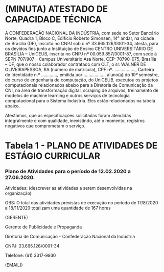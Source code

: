 (MINUTA) ATESTADO DE CAPACIDADE TÉCNICA
===
A CONFEDERAÇÃO NACIONAL DA INDÚSTRIA, com sede no Setor Bancário Norte, Quadra 1, Bloco C, Edifício Roberto Simonsen, 14° andar, na cidade de Brasília (DF), inscrito no CNPJ sob o nº 33.665.126/0001-34, atesta, para os devidos fins junto a Instituição de Ensino CENTRO UNIVERSITÁRIO DE BRASÍLIA – UniCEUB, inscrita no CNPJ nº 00.059.857/0001-87, com sede à SEPN 707/907 – Campus Universitário Asa Norte,
CEP: 70790-075, Brasília – DF, que o nosso colaborador contratado com CLT, o sr. WALNER DE OLIVEIRAPESSOA, RA (número de matrícula), CPF nº. ................., Carteira de Identidade n.º ............., emitida por ................., aluno(a) do 10º semestre, do curso de engenharia de computação, do UniCEUB, executou os projetos computacionais relacionados abaixo para a Diretoria de Comunicação da CNI, na área de transformação digital, scraping de arquivos, treinamento de modelos de machine learning e outros serviços de tecnologia computacional para o Sistema Indústria. Eles estão relacionados na tabela abaixo. 

Atestamos, que as especificações solicitadas foram atendidas integralmente e com qualidade, inexistindo, até o momento, registros negativos que comprometam o serviço.

Tabela 1 - PLANO DE ATIVIDADES DE ESTÁGIO CURRICULAR
===

### Plano de Atividades para o período de 12.02.2020 a 27.06.2020.
Atividades: (descrever as atividades a serem desenvolvidas na organização)

OBS: O total das atividades previstas de execução no período de 17/8/2020 a 18/11/2020 totalizam uma quantidade de 167 horas 





(GERENTE)

Gerente de Publicidade e Propaganda

Diretoria de Comunicação - Confederação Nacional da Indústria

CNPJ: 33.665.126/0001-34

Telefone: (61) 3317-9930

(EMAIL))